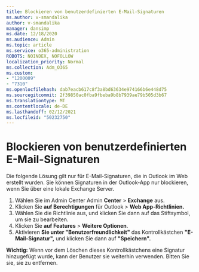 ```yaml
---
title: Blockieren von benutzerdefinierten E-Mail-Signaturen
ms.author: v-smandalika
author: v-smandalika
manager: dansimp
ms.date: 12/18/2020
ms.audience: Admin
ms.topic: article
ms.service: o365-administration
ROBOTS: NOINDEX, NOFOLLOW
localization_priority: Normal
ms.collection: Adm_O365
ms.custom:
- "1200009"
- "7310"
ms.openlocfilehash: dab7eacb617c8f3a8bd63634e974166b6e448d75
ms.sourcegitcommit: 2f39850ac0fba9fbeba9b8b7939ae79b505d3b67
ms.translationtype: MT
ms.contentlocale: de-DE
ms.lasthandoff: 02/12/2021
ms.locfileid: "50232750"
---
```

# <a name="block-user-made-email-signatures"></a>Blockieren von benutzerdefinierten E-Mail-Signaturen

Die folgende Lösung gilt nur für E-Mail-Signaturen, die in Outlook im Web erstellt wurden. Sie können Signaturen in der Outlook-App nur blockieren, wenn Sie über eine lokale Exchange Server.

1. Wählen Sie im Admin Center Admin **Center**  >  **Exchange** aus.
2. Klicken Sie **auf Berechtigungen** für Outlook  >  **Web App-Richtlinien.**
3. Wählen Sie die Richtlinie aus, und klicken Sie dann auf das Stiftsymbol, um sie zu bearbeiten.
4. Klicken Sie **auf Features**  >  **Weitere Optionen**.
5. Aktivieren **Sie unter "Benutzerfreundlichkeit"** das Kontrollkästchen **"E-Mail-Signatur",** und klicken Sie dann auf **"Speichern".**

**Wichtig:** Wenn vor dem Löschen dieses Kontrollkästchens eine Signatur hinzugefügt wurde, kann der Benutzer sie weiterhin verwenden. Bitten Sie sie, sie zu entfernen.
